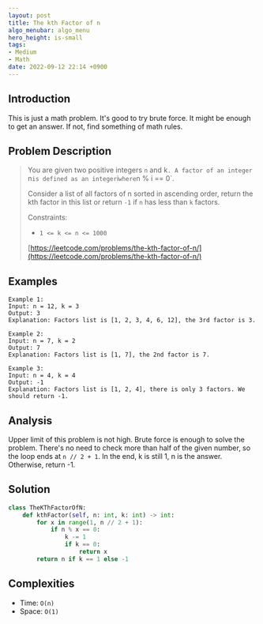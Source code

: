 ```yaml
---
layout: post
title: The kth Factor of n
algo_menubar: algo_menu
hero_height: is-small
tags:
- Medium
- Math
date: 2022-09-12 22:14 +0900
---
```

## Introduction
This is just a math problem.
It's good to try brute force.
It might be enough to get an answer.
If not, find something of math rules.

## Problem Description
> You are given two positive integers `n` and k`.
> A factor of an integer `n` is defined as an integer `i` where `n % i == 0`.
>
> Consider a list of all factors of n sorted in ascending order,
> return the kth factor in this list or return `-1` if `n` has less than `k` factors.
>
> Constraints:
> - `1 <= k <= n <= 1000`
>
> [https://leetcode.com/problems/the-kth-factor-of-n/](https://leetcode.com/problems/the-kth-factor-of-n/)

## Examples
```
Example 1:
Input: n = 12, k = 3
Output: 3
Explanation: Factors list is [1, 2, 3, 4, 6, 12], the 3rd factor is 3.
```

```
Example 2:
Input: n = 7, k = 2
Output: 7
Explanation: Factors list is [1, 7], the 2nd factor is 7.
```

```
Example 3:
Input: n = 4, k = 4
Output: -1
Explanation: Factors list is [1, 2, 4], there is only 3 factors. We should return -1.
```

## Analysis
Upper limit of this problem is not high.
Brute force is enough to solve the problem.
There's no need to check more than half of the given number, so the loop ends at `n // 2 + 1`.
In the end, k is still 1, n is the answer.
Otherwise, return -1.

## Solution
```python
class TheKThFactorOfN:
    def kthFactor(self, n: int, k: int) -> int:
        for x in range(1, n // 2 + 1):
            if n % x == 0:
                k -= 1
                if k == 0:
                    return x
        return n if k == 1 else -1
```

## Complexities
- Time: `O(n)`
- Space: `O(1)`
